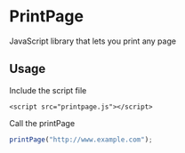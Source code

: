 # PrintPage
JavaScript library that lets you print any page

## Usage

Include the script file
```
<script src="printpage.js"></script>
```

Call the printPage
```javascript
printPage("http://www.example.com");
```